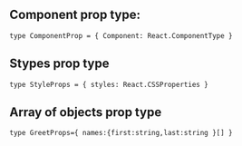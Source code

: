 ## Component prop type:

`type ComponentProp = { Component: React.ComponentType }`

## Stypes prop type

`type StyleProps = { styles: React.CSSProperties }`

## Array of objects prop type

`type GreetProps={ names:{first:string,last:string }[] }`
